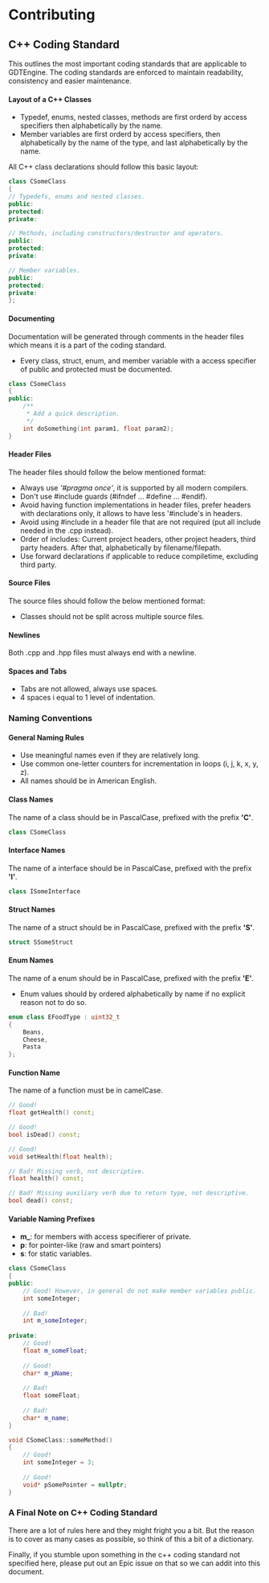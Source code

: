 # Contributing

## C++ Coding Standard

This outlines the most important coding standards that are applicable to GDTEngine. The coding standards are enforced to maintain readability, consistency and easier maintenance.

#### Layout of a C++ Classes
* Typedef, enums, nested classes, methods are first orderd by access specifiers then alphabetically by the name.
* Member variables are first orderd by access specifiers, then alphabetically by the name of the type, and last alphabetically by the name.

All C++ class declarations should follow this basic layout:
```cpp
class CSomeClass
{
// Typedefs, enums and nested classes.
public:
protected:
private:

// Methods, including constructors/destructor and operators.
public:
protected:
private:

// Member variables.
public:
protected:
private:
};
```

#### Documenting
Documentation will be generated through comments in the header files which means it is a part of the coding standard.
* Every class, struct, enum, and member variable with a access specifier of public and protected must be documented.

```cpp
class CSomeClass
{
public:
    /**
     * Add a quick description. 
     */
    int doSomething(int param1, float param2);       
}
```

#### Header Files
The header files should follow the below mentioned format:
* Always use *'#pragma once'*, it is supported by all modern compilers.
* Don't use #include guards (#ifndef ... #define ... #endif).
* Avoid having function implementations in header files, prefer headers with declarations only, it allows to have less '#include's in headers.
* Avoid using  #include in a header file that are not required (put all include needed in the .cpp instead).
* Order of includes: Current project headers, other project headers, third party headers. After that, alphabetically by filename/filepath.
* Use forward declarations if applicable to reduce compiletime, excluding third party.

#### Source Files
The source files should follow the below mentioned format:
* Classes should not be split across multiple source files.

#### Newlines
Both .cpp and .hpp files must always end with a newline.

#### Spaces and Tabs
* Tabs are not allowed, always use spaces.
* 4 spaces i equal to 1 level of indentation.

### Naming Conventions

#### General Naming Rules
* Use meaningful names even if they are relatively long.
* Use common one-letter counters for incrementation in loops (i, j, k, x, y, z).
* All names should be in American English.

#### Class Names
The name of a class should be in PascalCase, prefixed with the prefix **'C'**.

```cpp
class CSomeClass
```

#### Interface Names
The name of a interface should be in PascalCase, prefixed with the prefix **'I'**.

```cpp
class ISomeInterface
```

#### Struct Names
The name of a struct should be in PascalCase, prefixed with the prefix **'S'**.

```cpp
struct SSomeStruct
```

#### Enum Names
The name of a enum should be in PascalCase, prefixed with the prefix **'E'**.
* Enum values should by ordered alphabetically by name if no explicit reason not to do so.

```cpp
enum class EFoodType : uint32_t
{
    Beans,
    Cheese,
    Pasta
};
```

#### Function Name
The name of a function must be in camelCase.

```cpp
// Good!
float getHealth() const;

// Good!
bool isDead() const;

// Good!
void setHealth(float health);

// Bad! Missing verb, not descriptive.
float health() const;

// Bad! Missing auxiliary verb due to return type, not descriptive.
bool dead() const;
```

#### Variable Naming Prefixes
* **m_**: for members with access specifierer of private.
* **p**: for pointer-like (raw and smart pointers)
* **s**: for static variables.
```cpp
class CSomeClass
{
public:
    // Good! However, in general do not make member variables public.
    int someInteger;
    
    // Bad!
    int m_someInteger;
    
private:
    // Good!
    float m_someFloat;
    
    // Good!
    char* m_pName;
    
    // Bad!
    float someFloat;
    
    // Bad!
    char* m_name;
}

void CSomeClass::someMethod()
{
    // Good!
    int someInteger = 3;
    
    // Good!
    void* pSomePointer = nullptr;
}
```

### A Final Note on C++ Coding Standard
There are a lot of rules here and they might fright you a bit. But the reason is to cover as many cases as possible, so think of this a bit of a dictionary.

Finally, if you stumble upon something in the c++ coding standard not specified here, please put out an Epic issue on that so we can addit into this document.
